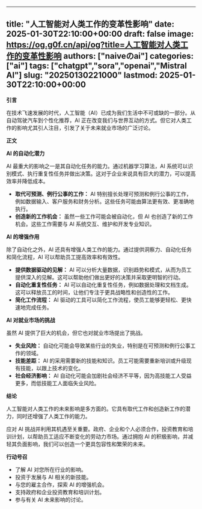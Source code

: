 
---
title: "人工智能对人类工作的变革性影响"
date: 2025-01-30T22:10:00+00:00
draft: false
image: https://og.g0f.cn/api/og?title=人工智能对人类工作的变革性影响
authors: ["naiveのai"]
categories: ["ai"]
tags: ["chatgpt","sora","openai","Mistral AI"]
slug: "20250130221000"
lastmod: 2025-01-30T22:10:00+00:00
---
**引言**

在技术飞速发展的时代，人工智能（AI）已成为我们生活中不可或缺的一部分。从自动驾驶汽车到个性化推荐，AI 正在改变我们与世界互动的方式。但它对人类工作的影响尤其引人注目，引发了关于未来就业市场的广泛讨论。

**正文**

**AI 的自动化潜力**

AI 最重大的影响之一是其自动化任务的能力。通过机器学习算法，AI 系统可以识别模式、执行重复性任务并做出决策。这对于企业来说具有巨大的潜力，可以提高效率并降低成本。

* **取代可预测、例行公事的工作：** AI 特别擅长处理可预测和例行公事的工作，例如数据输入、客户服务和财务分析。这些任务可能由算法更有效、更准确地执行。
* **创造新的工作机会：** 虽然一些工作可能会被自动化，但 AI 也创造了新的工作机会。这些工作需要与 AI 系统交互、维护和开发专业知识。

**AI 的增强作用**

除了自动化之外，AI 还具有增强人类工作的能力。通过提供洞察力、自动化任务和简化流程，AI 可以帮助员工提高效率和有效性。

* **提供数据驱动的见解：** AI 可以分析大量数据，识别趋势和模式，从而为员工提供深入的见解。这可以帮助他们做出更好的决策并采取更明智的行动。
* **自动化重复性任务：** AI 可以自动化重复性任务，例如数据处理和文档生成。这可以释放员工的时间，让他们专注于更具战略性和创造性的工作。
* **简化工作流程：** AI 驱动的工具可以简化工作流程，使员工能够更轻松、更快速地完成任务。

**AI 对就业市场的挑战**

虽然 AI 提供了巨大的机会，但它也对就业市场提出了挑战。

* **失业风险：** 自动化可能会导致某些行业的失业，特别是在可预测和例行公事工作的领域。
* **技能差距：** AI 的采用需要新的技能和知识。员工可能需要重新培训或升级现有技能，以跟上技术的变化。
* **社会经济影响：** AI 自动化可能会加剧社会经济不平等，因为高技能工人受益更多，而低技能工人面临失业风险。

**结论**

人工智能对人类工作的未来影响是多方面的。它具有取代工作和创造新工作的潜力，同时还增强了人类工作的能力。

应对 AI 挑战并利用其机遇至关重要。政府、企业和个人必须合作，投资教育和培训计划，以帮助员工适应不断变化的劳动力市场。通过拥抱 AI 的积极影响，并减轻其负面影响，我们可以创造一个更具包容性和繁荣的未来。

**行动号召**

* 了解 AI 对您所在行业的影响。
* 投资于发展与 AI 相关的新技能。
* 与您的雇主合作，探索 AI 的增强机会。
* 支持政府和企业投资教育和培训计划。
* 参与有关 AI 未来影响的讨论。